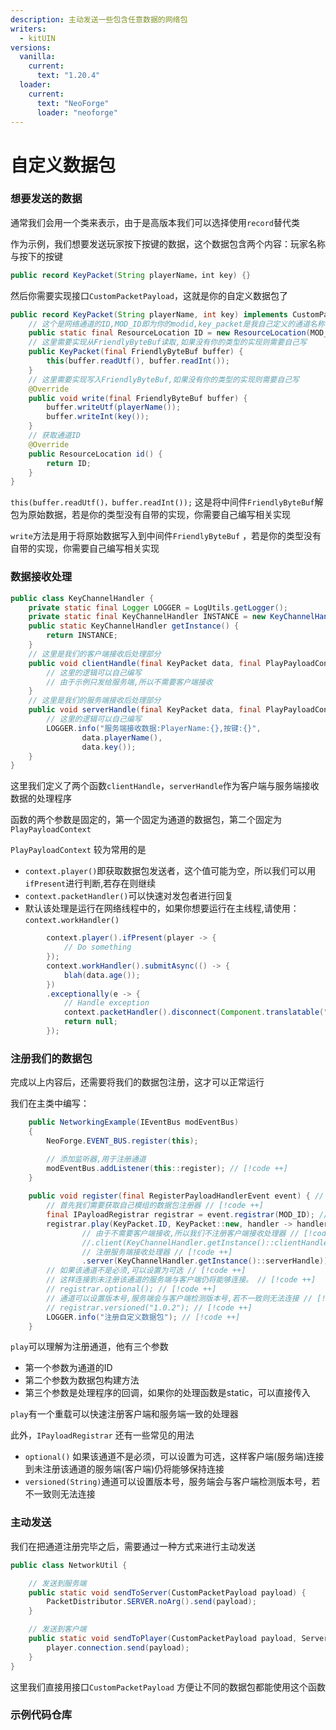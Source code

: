 ```yaml
---
description: 主动发送一些包含任意数据的网络包
writers:
  - kitUIN
versions:
  vanilla:
    current:
      text: "1.20.4"
  loader:
    current:
      text: "NeoForge"
      loader: "neoforge"
---
```


# 自定义数据包

### 想要发送的数据

通常我们会用一个类来表示，由于是高版本我们可以选择使用`record`替代类

作为示例，我们想要发送玩家按下按键的数据，这个数据包含两个内容：玩家名称与按下的按键

```java
public record KeyPacket(String playerName，int key) {}
```

然后你需要实现接口`CustomPacketPayload`，这就是你的自定义数据包了

```java
public record KeyPacket(String playerName, int key) implements CustomPacketPayload {
    // 这个是网络通道的ID,MOD_ID即为你的modid,key_packet是我自己定义的通道名称
    public static final ResourceLocation ID = new ResourceLocation(MOD_ID, "key_packet");
    // 这里需要实现从FriendlyByteBuf读取,如果没有你的类型的实现则需要自己写
    public KeyPacket(final FriendlyByteBuf buffer) {
        this(buffer.readUtf(), buffer.readInt());
    }
    // 这里需要实现写入FriendlyByteBuf,如果没有你的类型的实现则需要自己写
    @Override
    public void write(final FriendlyByteBuf buffer) {
        buffer.writeUtf(playerName());
        buffer.writeInt(key());
    }
    // 获取通道ID
    @Override
    public ResourceLocation id() {
        return ID;
    }
}
```

`this(buffer.readUtf()，buffer.readInt());` 这是将中间件`FriendlyByteBuf`解包为原始数据，若是你的类型没有自带的实现，你需要自己编写相关实现

`write`方法是用于将原始数据写入到中间件`FriendlyByteBuf` ，若是你的类型没有自带的实现，你需要自己编写相关实现

### 数据接收处理

```java
public class KeyChannelHandler {
    private static final Logger LOGGER = LogUtils.getLogger();
    private static final KeyChannelHandler INSTANCE = new KeyChannelHandler ();
    public static KeyChannelHandler getInstance() {
        return INSTANCE;
    }
    // 这里是我们的客户端接收后处理部分
    public void clientHandle(final KeyPacket data, final PlayPayloadContext context) {
        // 这里的逻辑可以自己编写
        // 由于示例只发给服务端,所以不需要客户端接收
    }
    // 这里是我们的服务端接收后处理部分
    public void serverHandle(final KeyPacket data, final PlayPayloadContext context) {
        // 这里的逻辑可以自己编写
        LOGGER.info("服务端接收数据:PlayerName:{},按键:{}",
                data.playerName(),
                data.key());
    }
}
```

这里我们定义了两个函数`clientHandle`，`serverHandle`作为客户端与服务端接收数据的处理程序

函数的两个参数是固定的，第一个固定为通道的数据包，第二个固定为`PlayPayloadContext`&#x20;

`PlayPayloadContext` 较为常用的是&#x20;

* `context.player()`即获取数据包发送者，这个值可能为空，所以我们可以用`ifPresent`进行判断,若存在则继续
* `context.packetHandler()`可以快速对发包者进行回复
* 默认该处理是运行在网络线程中的，如果你想要运行在主线程,请使用：`context.workHandler()`

```java
        context.player().ifPresent(player -> {
            // Do something
        });
        context.workHandler().submitAsync(() -> {
            blah(data.age());
        })
        .exceptionally(e -> {
            // Handle exception
            context.packetHandler().disconnect(Component.translatable("my_mod.networking.failed", e.getMessage()));
            return null;
        });
```

### 注册我们的数据包

完成以上内容后，还需要将我们的数据包注册，这才可以正常运行

我们在主类中编写：

```java
    public NetworkingExample(IEventBus modEventBus)
    {
        NeoForge.EVENT_BUS.register(this);

        // 添加监听器,用于注册通道
        modEventBus.addListener(this::register); // [!code ++]
    }
    
    public void register(final RegisterPayloadHandlerEvent event) { // [!code ++]
        // 首先我们需要获取自己模组的数据包注册器 // [!code ++]
        final IPayloadRegistrar registrar = event.registrar(MOD_ID); // [!code ++]
        registrar.play(KeyPacket.ID, KeyPacket::new, handler -> handler // [!code ++]
                // 由于不需要客户端接收,所以我们不注册客户端接收处理器 // [!code ++]
                //.client(KeyChannelHandler.getInstance()::clientHandle) // [!code ++]
                // 注册服务端接收处理器 // [!code ++]
                .server(KeyChannelHandler.getInstance()::serverHandle)); // [!code ++]
        // 如果该通道不是必须,可以设置为可选 // [!code ++]
        // 这样连接到未注册该通道的服务端与客户端仍将能够连接。 // [!code ++]
        // registrar.optional(); // [!code ++]
        // 通道可以设置版本号,服务端会与客户端检测版本号,若不一致则无法连接 // [!code ++]
        // registrar.versioned("1.0.2"); // [!code ++]
        LOGGER.info("注册自定义数据包"); // [!code ++]
    }
```

`play`可以理解为注册通道，他有三个参数

* 第一个参数为通道的ID
* 第二个参数为数据包构建方法
* 第三个参数是处理程序的回调，如果你的处理函数是static，可以直接传入

`play`有一个重载可以快速注册客户端和服务端一致的处理器

此外，`IPayloadRegistrar` 还有一些常见的用法

* `optional()` 如果该通道不是必须，可以设置为可选，这样客户端(服务端)连接到未注册该通道的服务端(客户端)仍将能够保持连接
* `versioned(String)`通道可以设置版本号，服务端会与客户端检测版本号，若不一致则无法连接



### 主动发送

我们在把通道注册完毕之后，需要通过一种方式来进行主动发送

```java
public class NetworkUtil {

    // 发送到服务端
    public static void sendToServer(CustomPacketPayload payload) {
        PacketDistributor.SERVER.noArg().send(payload);
    }

    // 发送到客户端
    public static void sendToPlayer(CustomPacketPayload payload, ServerPlayer player) {
        player.connection.send(payload);
    }
}
```

这里我们直接用接口`CustomPacketPayload` 方便让不同的数据包都能使用这个函数


### 示例代码仓库

<ModernUrl icon="/icon/github.png" title="kitUIN/NetworkingExample - NeoForge1.20.4网络示例仓库" stitle="GitHub"
 url="https://github.com/kitUIN/NetworkingExample"  />
